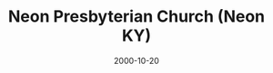 ---
date: &id001 2000-10-20
end_date: null
location:
  address: 986 Highway 317
  city: Neon
  state: KY
minister:
- end: 2010-01-01
  name: John Belden
  start: 2004-01-01
  type: Organizing Pastor
- end: null
  name: M. Jay Bennett
  start: 2012-01-01
  type: Organizing Pastor
ministers:
- John Belden
- M. Jay Bennett
name: Neon Presbyterian Church
names:
- end: 2000-10-20
  name: Covenant Reformed Presbyterian Church
  start: null
- end: null
  name: Neon Presbyterian Church
  start: 2000-10-20
origination_date: *id001
raw_data: "KY Neon\nNeon Presbyterian Church (Mission work) (October 20, 2000\u2013\
  \ )\n(changed name from Covenant Reformed Presbyterian Church on April 26, 2008)\n\
  986 Highway 317\nOrg. Pastors: John Belden, 2004\u201310\nM. Jay Bennett, 2012\u2013"
received_from: null
states:
- KY
status:
  active: true
  end_date: null
  reason: null
  received_from: null
  withdrawal_to: null
title: Neon Presbyterian Church (Neon KY)
year_established:
- 2000

---